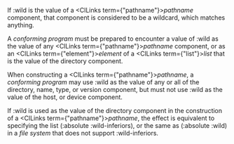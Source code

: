  



If :wild is the value of a <ClLinks  term={"pathname"}><i>pathname</i></ClLinks> component, that component is considered to be a wildcard, which matches anything. 



A *conforming program* must be prepared to encounter a value of :wild as the value of any <ClLinks  term={"pathname"}><i>pathname</i></ClLinks> component, or as an <ClLinks  term={"element"}><i>element</i></ClLinks> of a <ClLinks  term={"list"}><i>list</i></ClLinks> that is the value of the directory component. 



When constructing a <ClLinks  term={"pathname"}><i>pathname</i></ClLinks>, a *conforming program* may use :wild as the value of any or all of the directory, name, type, or version component, but must not use :wild as the value of the host, or device component. 



If :wild is used as the value of the directory component in the construction of a <ClLinks  term={"pathname"}><i>pathname</i></ClLinks>, the effect is equivalent to specifying the list (:absolute :wild-inferiors), or the same as (:absolute :wild) in a *file system* that does not support :wild-inferiors. 







 



 



